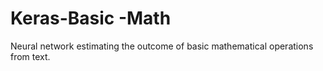 # Keras-Basic -Math
Neural network estimating the outcome of basic mathematical operations from text.
